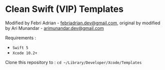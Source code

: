 # Clean Swift (VIP) Templates
Modified by Febri Adrian - febriadrian.dev@gmail.com, original by modified by Ari Munandar - arimunandar.dev@gmail.com

Requirements :
* `Swift 5`
* `Xcode 10.2+`

Clone this repository to : `cd ~/Library/Developer/Xcode/Templates`
